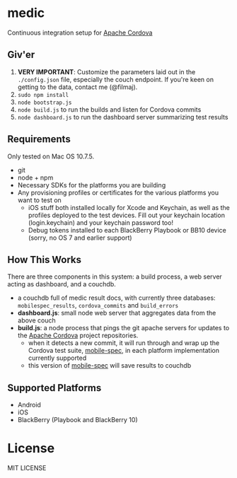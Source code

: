 # medic

Continuous integration setup for [Apache Cordova](http://cordova.io)

## Giv'er 

1. **VERY IMPORTANT**: Customize the parameters laid out in the `./config.json` file, especially the couch endpoint. If you're keen on getting to the data, contact me (@filmaj).
2. `sudo npm install`
3. `node bootstrap.js`
4. `node build.js` to run the builds and listen for Cordova commits
5. `node dashboard.js` to run the dashboard server summarizing test results

## Requirements

Only tested on Mac OS 10.7.5.

- git
- node + npm
- Necessary SDKs for the platforms you are building
- Any provisioning profiles or certificates for the various platforms you want to test on
  - iOS stuff both installed locally for Xcode and Keychain, as well as the profiles deployed to the test devices. Fill out your keychain location (login.keychain) and your keychain password too!
  - Debug tokens installed to each BlackBerry Playbook or BB10 device (sorry, no OS 7 and earlier support)

## How This Works

There are three components in this system: a build process, a web server acting as dashboard, and a couchdb.

- a couchdb full of medic result docs, with currently three databases: `mobilespec_results`, `cordova_commits` and `build_errors`
- **dashboard.js**: small node web server that aggregates data from the above couch
- **build.js**: a node process that pings the git apache servers for updates to the [Apache Cordova](http://cordova.io) project repositories.
  - when it detects a new commit, it will run through and wrap up the Cordova test suite, [mobile-spec](http://github.com/apache/cordova-mobile-spec), in each platform implementation currently supported
  - this version of [mobile-spec](http://github.com/apache/cordova-mobile-spec) will save results to couchdb

## Supported Platforms

- Android
- iOS
- BlackBerry (Playbook and BlackBerry 10)

# License

MIT LICENSE
